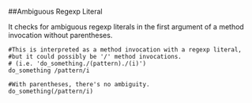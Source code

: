 ##Ambiguous Regexp Literal

It checks for ambiguous regexp literals in the first argument of a method invocation without parentheses.

```
#This is interpreted as a method invocation with a regexp literal,
#but it could possibly be '/' method invocations.
# (i.e. 'do_something./(pattern)./(i)')
do_something /pattern/i

#With parentheses, there's no ambiguity.
do_something(/pattern/i)
```